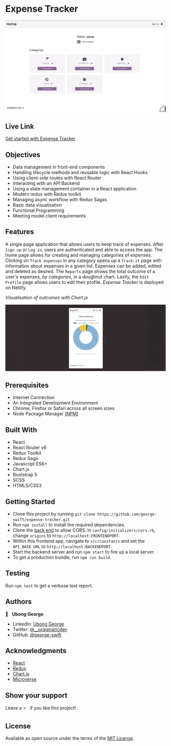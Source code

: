 # Expense Tracker
![](./public/images/home.png)
## Live Link
[Get started with Expense Tracker](https://redux-expense-tracker.netlify.app/)
## Objectives
- Data management in front-end components
- Handling lifecycle methods and reusable logic with React Hooks
- Using client-side routes with React Router
- Interacting with an API Backend
- Using a state management container in a React application
- Modern redux with Redux toolkit
- Managing async workflow with Redux Sagas
- Basic data visualisation
- Functional Programming
- Meeting model client requirements

## Features
A single page application that allows users to keep track of expenses. After `Sign up` or `Log in`, users are authenticated and able to access the app. The home page allows for creating and managing categories of expenses. Clicking on `Track expenses` in any category opens up a `Track.it` page with information about expenses in a given list. Expenses can be added, edited and deleted as desired. The `Reports` page shows the total outcome of a user's expenses, _by categories_, in a doughnut chart. Lastly, the `Edit Profile` page allows users to edit their profile. _Expense Tracker_ is deployed on Netlify.

_Visualisation of outcomes with Chart.js_

![](./public/images/reports.png)


## Prerequisites
- Internet Connection
- An Integrated Development Environment
- Chrome, Firefox or Safari across all screen sizes
- Node Package Manager [(NPM)](https://docs.npmjs.com/about-npm)

## Built With
- React
- React Router v6
- Redux Toolkit
- Redux Saga
- Javascript ES6+
- Chart.js
- Bootstrap 5
- SCSS
- HTML5/CSS3


## Getting Started
- Clone this project by running `git clone https://github.com/george-swift/expense-tracker.git`
- Run `npm install` to install the required dependencies.
- Clone the [back end](https://github.com/george-swift/expense-tracker-api) to allow CORS. In `config/initializers/cors.rb`,
change `origins` to `http://localhost:FRONTENDPORT`.
- Within this frontend app, navigate to `src/constants` and set the `API_BASE_URL` to `http://localhost:BACKENDPORT`.
- Start the backend server and run `npm start` to fire up a local server.
- To get a production bundle, run `npm run build`

## Testing
Run `npm test` to get a verbose test report.

## Authors

👤 &nbsp; **Ubong George**
- LinkedIn: [Ubong George](https://www.linkedin.com/in/ubong-itok)
- Twitter: [@\_\_pragmaticdev](https://twitter.com/__pragmaticdev)
- GitHub: [@george-swift](https://github.com/george-swift)

## Acknowledgments

- [React](https://reactjs.org/)
- [Redux](https://redux.js.org/api/api-reference)
- [Chart.js](https://www.chartjs.org/docs/latest/getting-started/)
- [Microverse](https://www.microverse.org/)

## Show your support

Leave a :star:️ &nbsp; if you like this project!

## License

Available as open source under the terms of the [MIT License](https://opensource.org/licenses/MIT).